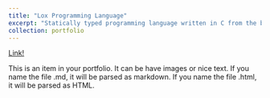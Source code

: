```yaml
---
title: "Lox Programming Language"
excerpt: "Statically typed programming language written in C from the book <i>Crafting Interpreters</i>"
collection: portfolio
---
```


[Link!](https://github.com/Natniif/clox)

This is an item in your portfolio. It can be have images or nice text. If you name the file .md, it will be parsed as markdown. If you name the file .html, it will be parsed as HTML. 
